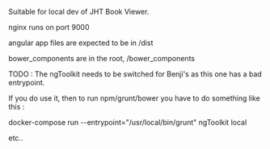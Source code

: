 Suitable for local dev of JHT Book Viewer.

nginx runs on port 9000

angular app files are expected to be in /dist

bower_components are in the root, /bower_components

TODO : The ngToolkit needs to be switched for Benji's as this one has a bad entrypoint.

If you do use it, then to run npm/grunt/bower you have to do something like this :

docker-compose run --entrypoint="/usr/local/bin/grunt" ngToolkit local

etc..